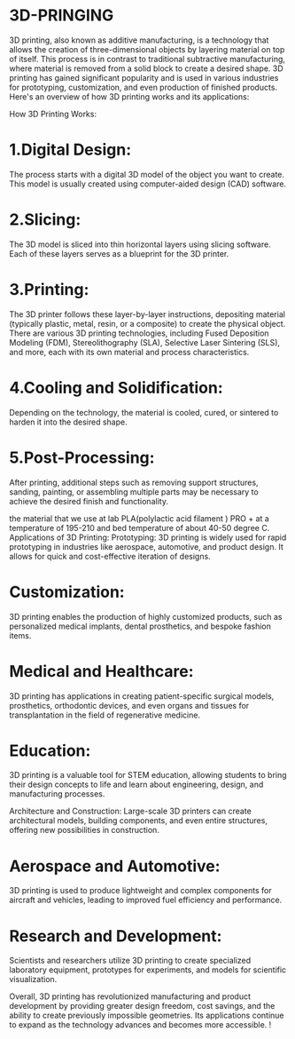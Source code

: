 # 3D-PRINGING


3D printing, also known as additive manufacturing, is a technology that allows the creation of three-dimensional objects by layering material on top of itself. This process is in contrast to traditional subtractive manufacturing, where material is removed from a solid block to create a desired shape. 3D printing has gained significant popularity and is used in various industries for prototyping, customization, and even production of finished products. Here's an overview of how 3D printing works and its applications:

How 3D Printing Works:
# 1.Digital Design:
The process starts with a digital 3D model of the object you want to create. This model is usually created using computer-aided design (CAD) software.

# 2.Slicing:
The 3D model is sliced into thin horizontal layers using slicing software. Each of these layers serves as a blueprint for the 3D printer.

# 3.Printing:
The 3D printer follows these layer-by-layer instructions, depositing material (typically plastic, metal, resin, or a composite) to create the physical object. There are various 3D printing technologies, including Fused Deposition Modeling (FDM), Stereolithography (SLA), Selective Laser Sintering (SLS), and more, each with its own material and process characteristics.

# 4.Cooling and Solidification:
Depending on the technology, the material is cooled, cured, or sintered to harden it into the desired shape.

 # 5.Post-Processing:
After printing, additional steps such as removing support structures, sanding, painting, or assembling multiple parts may be necessary to achieve the desired finish and functionality.




the material that we use at lab PLA(polylactic acid filament ) PRO + at a temperature of 195-210 and bed temperature of about 40-50 degree C.
Applications of 3D Printing:
Prototyping:
3D printing is widely used for rapid prototyping in industries like aerospace, automotive, and product design. It allows for quick and cost-effective iteration of designs.

 # Customization:
3D printing enables the production of highly customized products, such as personalized medical implants, dental prosthetics, and bespoke fashion items.

# Medical and Healthcare:
3D printing has applications in creating patient-specific surgical models, prosthetics, orthodontic devices, and even organs and tissues for transplantation in the field of regenerative medicine.

# Education:
3D printing is a valuable tool for STEM education, allowing students to bring their design concepts to life and learn about engineering, design, and manufacturing processes.

Architecture and Construction:
Large-scale 3D printers can create architectural models, building components, and even entire structures, offering new possibilities in construction.

# Aerospace and Automotive:
3D printing is used to produce lightweight and complex components for aircraft and vehicles, leading to improved fuel efficiency and performance.

# Research and Development:
Scientists and researchers utilize 3D printing to create specialized laboratory equipment, prototypes for experiments, and models for scientific visualization.

Overall, 3D printing has revolutionized manufacturing and product development by providing greater design freedom, cost savings, and the ability to create previously impossible geometries. Its applications continue to expand as the technology advances and becomes more accessible. !
